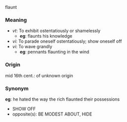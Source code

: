 flaunt
### Meaning
+ _vt_: To exhibit ostentatiously or shamelessly
    + __eg__: flaunts his knowledge
+ _vi_: To parade oneself ostentatiously; show oneself off
+ _vi_: To wave grandly
    + __eg__: pennants flaunting in the wind

### Origin

mid 16th cent.: of unknown origin

### Synonym

__eg__: he hated the way the rich flaunted their possessions

+ SHOW OFF
+ opposite(s): BE MODEST ABOUT, HIDE



